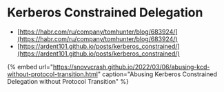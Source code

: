 # Kerberos Constrained Delegation

- [https://habr.com/ru/company/tomhunter/blog/683924/](https://habr.com/ru/company/tomhunter/blog/683924/)
- [https://ardent101.github.io/posts/kerberos_constrained/](https://ardent101.github.io/posts/kerberos_constrained/)

{% embed url="https://snovvcrash.github.io/2022/03/06/abusing-kcd-without-protocol-transition.html" caption="Abusing Kerberos Constrained Delegation without Protocol Transition" %}
